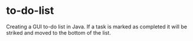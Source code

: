 # to-do-list
Creating a GUI to-do list in Java. 
If a task is marked as completed it will be striked and moved to the bottom of the list.
